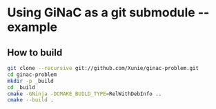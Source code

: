 # Using GiNaC as a git submodule -- example

## How to build

```bash
git clone --recursive git://github.com/Xunie/ginac-problem.git
cd ginac-problem
mkdir -p _build
cd _build
cmake -GNinja -DCMAKE_BUILD_TYPE=RelWithDebInfo ..
cmake --build .
```
